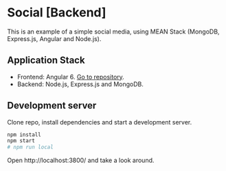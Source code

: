 # Social [Backend]

This is an example of a simple social media, using MEAN Stack (MongoDB, Express.js, Angular and Node.js).

## Application Stack

* Frontend: Angular 6. [Go to repository](https://github.com/maurobonfietti/social).
* Backend: Node.js, Express.js and MongoDB.

## Development server

Clone repo, install dependencies and start a development server.

``` bash
npm install
npm start
# npm run local
```

Open http://localhost:3800/ and take a look around.
